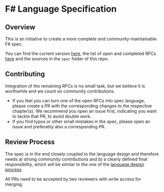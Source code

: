 # F# Language Specification

## Overview

This is an initiative to create a more complete and community-maintainable F# spec.

You can find the current version [here](https://fsharp.github.io/fslang-spec/), the list of open and completed RFCs [here](spec/rfc-status.md) and the sources in the `spec` folder of this repo.

## Contributing

Integration of the remaining RFCs is no small task, but we believe it is worthwhile and we count on community contributions.

- If you feel you can turn one of the open RFCs into spec language, please create a PR with the corresponding changes to the respective chapter(s). We recommend you open an issue first, indicating you want to tackle that PR, to avoid double work.
- If you find typos or other small mistakes in the spec, please open an issue and preferably also a corresponding PR.


## Review Process

The spec is in the end closely coupled to the language design and therefore needs a) strong community contributions and b) a clearly defined final responsibility, which will be similar to the one of the [language design process](https://github.com/fsharp/fslang-design?tab=readme-ov-file#who-is-in-charge).

All PRs need to be accepted by two reviewers with write access for merging.

